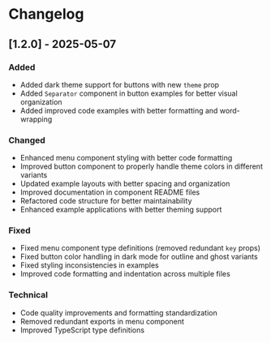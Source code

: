 # Changelog

## [1.2.0] - 2025-05-07

### Added
- Added dark theme support for buttons with new `theme` prop
- Added `Separator` component in button examples for better visual organization
- Added improved code examples with better formatting and word-wrapping

### Changed
- Enhanced menu component styling with better code formatting
- Improved button component to properly handle theme colors in different variants
- Updated example layouts with better spacing and organization
- Improved documentation in component README files
- Refactored code structure for better maintainability
- Enhanced example applications with better theming support

### Fixed
- Fixed menu component type definitions (removed redundant `key` props)
- Fixed button color handling in dark mode for outline and ghost variants
- Fixed styling inconsistencies in examples
- Improved code formatting and indentation across multiple files

### Technical
- Code quality improvements and formatting standardization
- Removed redundant exports in menu component
- Improved TypeScript type definitions
